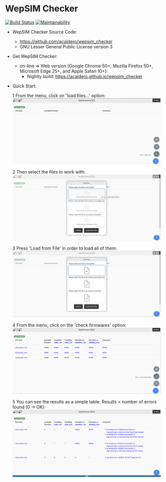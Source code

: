# WepSIM Checker

[![Build Status](https://travis-ci.org/acaldero/wepsim_checker.svg?branch=master)](https://travis-ci.org/acaldero/wepsim_checker)
[![Maintainability](https://api.codeclimate.com/v1/badges/eff866ffd7bfc364f8e9/maintainability)](https://codeclimate.com/github/acaldero/wepsim_checker/maintainability)

+ WepSIM Checker Source Code:

   * https://github.com/acaldero/wepsim_checker
   * GNU Lesser General Public License version 3


+ Get WepSIM Checker:

   * on-line => Web version (Google Chrome 50+, Mozilla Firefox 50+, Microsoft Edge 25+, and Apple Safari 10+): <br/>
     * Nightly build: https://acaldero.github.io/wepsim_checker

+ Quick Start:

   1 From the menu, click on 'load files...' option:
     ![screen:initial](https://raw.githubusercontent.com/acaldero/wepsim_checker/master/help/wepsim-checker-1.png)

   2 Then select the files to work with:
     ![screen:load](https://raw.githubusercontent.com/acaldero/wepsim_checker/master/help/wepsim-checker-2.png)

   3 Press 'Load from File' in order to load all of them:
     ![screen:loaded](https://raw.githubusercontent.com/acaldero/wepsim_checker/master/help/wepsim-checker-3.png)

   4 From the menu, click on the 'check firmwares' option:
     ![screen:compile](https://raw.githubusercontent.com/acaldero/wepsim_checker/master/help/wepsim-checker-4.png)

   5 You can see the results as a simple table.
     Results = number of errors found (0 -> OK):
     ![screen:results](https://raw.githubusercontent.com/acaldero/wepsim_checker/master/help/wepsim-checker-5.png)

